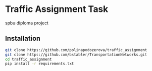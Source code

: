 # Traffic Assignment Task

spbu diploma project 

## Installation
```bash
git clone https://github.com/polinapodozerova/traffic_assignment
git clone https://github.com/bstabler/TransportationNetworks.git
cd traffic_assignment
pip install -r requirements.txt

